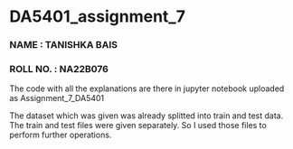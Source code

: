 # DA5401_assignment_7

### NAME : TANISHKA BAIS
### ROLL NO. : NA22B076

The code with all the explanations are there in jupyter notebook uploaded as Assignment_7_DA5401

The dataset which was given was already splitted into train and test data. The train and test files were given separately. So I used those files to perform further operations.
